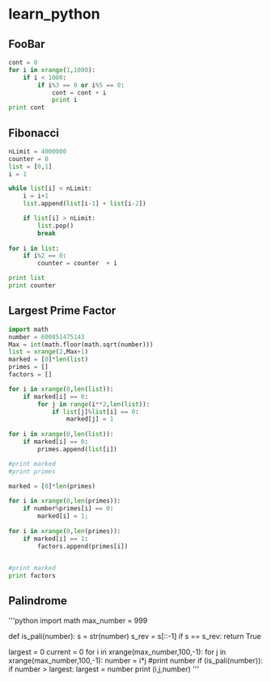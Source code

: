 # learn_python

## FooBar
```python
cont = 0
for i in xrange(1,1000):
    if i < 1000:
        if i%3 == 0 or i%5 == 0:
            cont = cont + i
            print i
print cont    
```

## Fibonacci
```python
nLimit = 4000000
counter = 0
list = [0,1]
i = 1

while list[i] < nLimit:
    i = i+1
    list.append(list[i-1] + list[i-2])

    if list[i] > nLimit:
        list.pop()
        break
    
for i in list:
    if i%2 == 0:
        counter = counter  + i

print list
print counter
```

## Largest Prime Factor
```python
import math
number = 600851475143
Max = int(math.floor(math.sqrt(number)))
list = xrange(2,Max+1)
marked = [0]*len(list)
primes = []
factors = []

for i in xrange(0,len(list)):
    if marked[i] == 0:
        for j in range(i**2,len(list)):
            if list[j]%list[i] == 0:
                marked[j] = 1
                
for i in xrange(0,len(list)):
    if marked[i] == 0:
        primes.append(list[i])

#print marked  
#print primes
        
marked = [0]*len(primes)

for i in xrange(0,len(primes)):
    if number%primes[i] == 0:
        marked[i] = 1;
        
for i in xrange(0,len(primes)):
    if marked[i] == 1:
        factors.append(primes[i])
        

#print marked
print factors
```

## Palindrome
'''python
import math
max_number = 999

def is_pali(number):
    s = str(number)
    s_rev = s[::-1]
    if s == s_rev:
        return True
    
largest = 0
current = 0
for i in xrange(max_number,100,-1):
    for j in xrange(max_number,100,-1):
        number = i*j
        #print number
        if (is_pali(number)):
            if number >  largest:
                largest = number
                print (i,j,number)
'''
